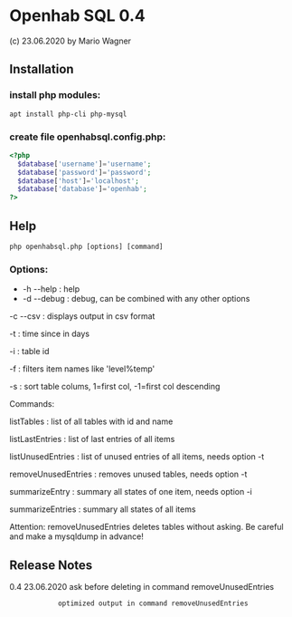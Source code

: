 #  Openhab SQL 0.4
  (c) 23.06.2020 by Mario Wagner

## Installation
### install php modules:
`apt install php-cli php-mysql`
### create file openhabsql.config.php:
```php
<?php
  $database['username']='username';
  $database['password']='password';
  $database['host']='localhost';
  $database['database']='openhab';
?>
```
## Help

`php openhabsql.php [options] [command]`

### Options:

* -h --help           : help
* -d --debug          : debug, can be combined with any other options

-c --csv            : displays output in csv format


-t <days>           : time since in days
  
-i <id>             : table id
  
-f <filter>         : filters item names like 'level%temp'
  
-s <column>         : sort table colums, 1=first col, -1=first col descending
  

Commands:

listTables          : list of all tables with id and name

listLastEntries     : list of last entries of all items

listUnusedEntries   : list of unused entries of all items, needs option -t

removeUnusedEntries : removes unused tables, needs option -t

summarizeEntry      : summary all states of one item, needs option -i

summarizeEntries    : summary all states of all items


Attention: removeUnusedEntries deletes tables without asking. 
           Be careful and make a mysqldump in advance!


Release Notes
-------------

0.4 23.06.2020  ask before deleting in command removeUnusedEntries

                optimized output in command removeUnusedEntries